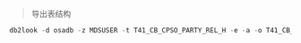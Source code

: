 > 导出表结构

```sql
db2look -d osadb -z MDSUSER -t T41_CB_CPSO_PARTY_REL_H -e -a -o T41_CB_CPSO_PARTY_REL_H.ddl
```
